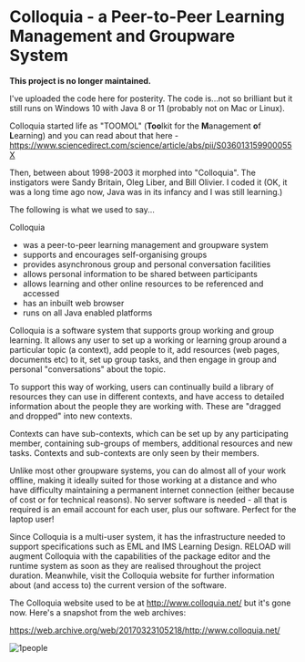 

# Colloquia - a Peer-to-Peer Learning Management and Groupware System

**This project is no longer maintained.**

I've uploaded the code here for posterity. The code is...not so brilliant but it still runs on Windows 10 with Java 8 or 11 (probably not on Mac or Linux).

Colloquia started life as "TOOMOL" (**Too**lkit for the **M**anagement **o**f **L**earning) and you can read about that here - https://www.sciencedirect.com/science/article/abs/pii/S036013159900055X

Then, between about 1998-2003 it morphed into "Colloquia". The instigators were Sandy Britain, Oleg Liber, and Bill Olivier. I coded it (OK, it was a long time ago now, Java was in its infancy and I was still learning.)

The following is what we used to say...

Colloquia

- was a peer-to-peer learning management and groupware system
- supports and encourages self-organising groups
- provides asynchronous group and personal conversation facilities
- allows personal information to be shared between participants
- allows learning and other online resources to be referenced and accessed
- has an inbuilt web browser
- runs on all Java enabled platforms

Colloquia is a software system that supports group working and group learning. It allows any user to set up a working or learning group around a particular topic (a context), add people to it, add resources (web pages, documents etc) to it, set up group tasks, and then engage in group and personal "conversations" about the topic.
 
To support this way of working, users can continually build a library of resources they can use in different contexts, and have access to detailed information about the people they are working with. These are "dragged and dropped" into new contexts.
 
Contexts can have sub-contexts, which can be set up by any participating member, containing sub-groups of members, additional resources and new tasks. Contexts and sub-contexts are only seen by their members.
 
Unlike most other groupware systems, you can do almost all of your work offline, making it ideally suited for those working at a distance and who have difficulty maintaining a permanent internet connection (either because of cost or for technical reasons). No server software is needed - all that is required is an email account for each user, plus our software. Perfect for the laptop user!
 
Since Colloquia is a multi-user system, it has the infrastructure needed to support specifications such as EML and IMS Learning Design. RELOAD will augment Colloquia with the capabilities of the package editor and the runtime system as soon as they are realised throughout the project duration. Meanwhile, visit the Colloquia website for further information about (and access to) the current version of the software.

The Colloquia website used to be at http://www.colloquia.net/ but it's gone now. Here's a snapshot from the web archives:

https://web.archive.org/web/20170323105218/http://www.colloquia.net/

![1people](https://user-images.githubusercontent.com/600504/88205837-40c9d400-cc45-11ea-8e9c-11bcfaf451a7.jpg)

